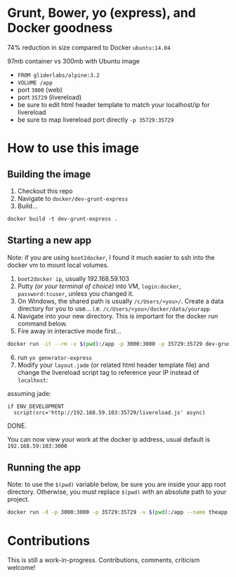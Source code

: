 # Grunt, Bower, yo (express), and Docker goodness

74% reduction in size compared to Docker `ubuntu:14.04`

97mb container vs 300mb with Ubuntu image

* `FROM gliderlabs/alpine:3.2`
* `VOLUME /app`
* port `3000` (web)
* port `35729` (livereload)
* be sure to edit html header template to match your localhost/ip for livereload
* be sure to map livereload port directly `-p 35729:35729`

# How to use this image

## Building the image
1. Checkout this repo
2. Navigate to `docker/dev-grunt-express`
3. Build...

```
docker build -t dev-grunt-express .
```

## Starting a new app
Note: if you are using `boot2docker`, I found it much easier to ssh into the docker vm to mount local volumes.

1. `boot2docker ip`, usually 192.168.59.103
2. Putty *(or your terminal of choice)* into VM, `login:docker`, `password:tcuser`, unless you changed it.
3. On Windows, the shared path is usually `/c/Users/<you>/`. Create a data directory for you to use... i.e. `/c/Users/<you>/docker/data/yourapp`
4. Navigate into your new directory. This is important for the docker run command below.
5. Fire away in interactive mode first...

  ```sh
  docker run -it --rm -v $(pwd):/app -p 3000:3000 -p 35729:35729 dev-grunt-express bash
  ```

6. run `yo generator-express`
9. Modify your `layout.jade` (or related html header template file) and change the livereload script tag to reference your IP instead of `localhost`:

  assuming jade:

  ```jade
  if ENV_DEVELOPMENT
    script(src='http://192.168.59.103:35729/livereload.js' async)
  ```

DONE.

You can now view your work at the docker ip address, usual default is `192.168.59:103:3000`


## Running the app

Note: to use the `$(pwd)` variable below, be sure you are inside your app root directory. Otherwise, you must replace `$(pwd)` with an absolute path to your project.

```sh
docker run -d -p 3000:3000 -p 35729:35729 -v $(pwd):/app --name theapp dev-grunt-express
```

# Contributions

This is still a work-in-progress. Contributions, comments, criticism welcome!

